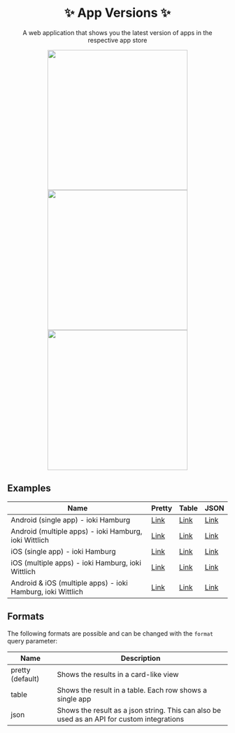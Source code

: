 <h1 align="center"> ✨ App Versions ✨ </h1>
<p align="center">A web application that shows you the latest version of apps in the respective app store</p>

<p align="center">
  <img src="https://user-images.githubusercontent.com/10229883/216540872-81582dce-d314-41ba-b563-de6d10ce017c.png" width=320 /><img src="https://user-images.githubusercontent.com/10229883/216540882-2c2a52e8-8fe4-418d-88f9-8e99ac009106.png" width=320 /><img src="https://user-images.githubusercontent.com/10229883/216540887-fb920938-28d8-4408-b363-f4f0fd183264.png" width=320 />
</p>

## Examples

| Name | Pretty | Table | JSON |
| - | - | - | - | 
| Android (single app)  - ioki Hamburg | [Link](https://appversions.vercel.app/?android=com.ioki.hamburg) | [Link](https://appversions.vercel.app/?android=com.ioki.hamburg&format=table) | [Link](https://appversions.vercel.app/?android=com.ioki.hamburg&format=json) | 
| Android (multiple apps) - ioki Hamburg, ioki Wittlich | [Link](https://appversions.vercel.app/?android=com.ioki.hamburg,com.ioki.wittlich) | [Link](https://appversions.vercel.app/?android=com.ioki.hamburg,com.ioki.wittlich&format=table) | [Link](https://appversions.vercel.app/?android=com.ioki.hamburg,com.ioki.wittlich&format=json) | 
| iOS (single app) - ioki Hamburg | [Link](https://appversions.vercel.app/?ios=ioki-hamburg/id1400408720) | [Link](https://appversions.vercel.app/?ios=ioki-hamburg/id1400408720&format=table) | [Link](https://appversions.vercel.app/?ios=ioki-hamburg/id1400408720&format=json) | 
| iOS (multiple apps) - ioki Hamburg, ioki Wittlich | [Link](https://appversions.vercel.app/?ios=ioki-hamburg/id1400408720,ioki-wittlich/id1377071496) | [Link](https://appversions.vercel.app/?ios=ioki-hamburg/id1400408720,ioki-wittlich/id1377071496&format=table) | [Link](https://appversions.vercel.app/?ios=ioki-hamburg/id1400408720,ioki-wittlich/id1377071496&format=json) | 
| Android & iOS (multiple apps) - ioki Hamburg, ioki Wittlich | [Link](https://appversions.vercel.app/?android=com.ioki.hamburg,com.ioki.wittlich&ios=ioki-hamburg/id1400408720,ioki-wittlich/id1377071496) | [Link](https://appversions.vercel.app/?android=com.ioki.hamburg,com.ioki.wittlich&ios=ioki-hamburg/id1400408720,ioki-wittlich/id1377071496&format=table) | [Link](https://appversions.vercel.app/?android=com.ioki.hamburg,com.ioki.wittlich&ios=ioki-hamburg/id1400408720,ioki-wittlich/id1377071496&format=json) | 


## Formats
The following formats are possible and can be changed with the `format` query parameter:

| Name | Description |
| - | - | 
| pretty (default) | Shows the results in a card-like view |
| table | Shows the result in a table. Each row shows a single app |
| json | Shows the result as a json string. This can also be used as an API for custom integrations |
